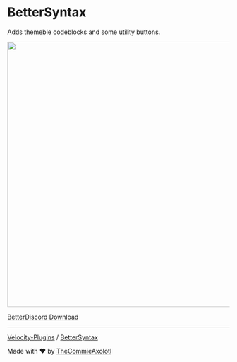 # BetterSyntax
Adds themeble codeblocks and some utility buttons.

<img width="600" src="https://raw.githubusercontent.com/TheCommieAxolotl/BetterDiscord-Stuff/main/BetterSyntax/assets/BetterSyntax.PNG" />

[BetterDiscord Download](https://betterdiscord.app/plugin?id=686)

---

[Velocity-Plugins](https://github.com/TheCommieAxolotl/Velocity-Plugins) / [BetterSyntax](https://github.com/TheCommieAxolotl/Velocity-Plugins/tree/main/BetterSyntax)

Made with ❤️ by [TheCommieAxolotl](github.com/TheCommieAxolotl)